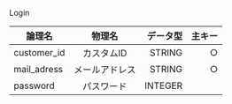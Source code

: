Login

|論理名|物理名|データ型|主キー|
|---|:---:|---:|---:|
|customer_id|カスタムID|STRING|○|
|mail_adress|メールアドレス|STRING|○|
|password|パスワード|INTEGER||
